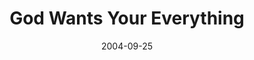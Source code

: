 ---
layout: message
category: message
series: "Life, The Universe and Everything"
title: "God Wants Your Everything"
date: 2004-09-25
audio-description: "Life, The Universe and Everything"
audio: "http://www.crossroads.net/audio/2004/2004_08_Life/LTUAE_07_09-25-04_Everything.mp3"
audio-title: "God Wants Your Everything"
audio-duration: "40:41"
---